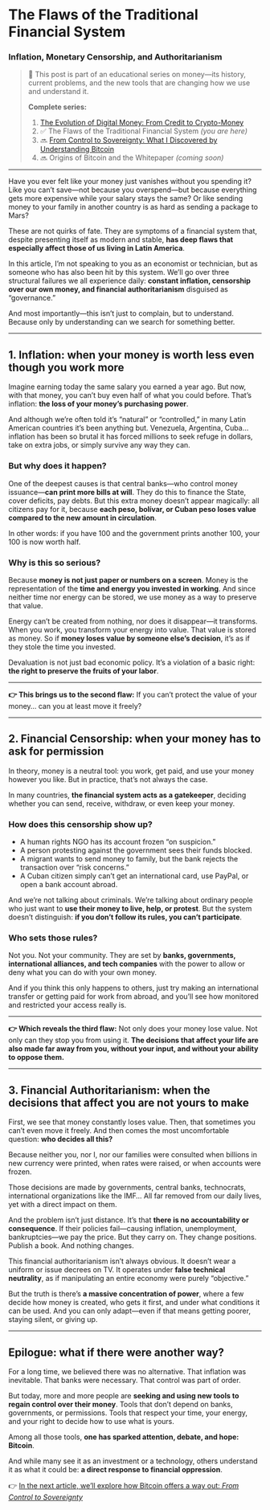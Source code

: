 # The Flaws of the Traditional Financial System

### Inflation, Monetary Censorship, and Authoritarianism

> 🧭 This post is part of an educational series on money—its history, current problems, and the new tools that are changing how we use and understand it.
>
> **Complete series:**
>
> 1. [The Evolution of Digital Money: From Credit to Crypto-Money](The%20Evolution%20of%20Digital%20Money.md)
> 2. ✅ The Flaws of the Traditional Financial System *(you are here)*
> 3. 🔜 [From Control to Sovereignty: What I Discovered by Understanding Bitcoin](From%20Control%20to%20Soverringty.md)
> 4. 🔜 Origins of Bitcoin and the Whitepaper *(coming soon)*

---

Have you ever felt like your money just vanishes without you spending it?
Like you can’t save—not because you overspend—but because everything gets more expensive while your salary stays the same?
Or like sending money to your family in another country is as hard as sending a package to Mars?

These are not quirks of fate. They are symptoms of a financial system that, despite presenting itself as modern and stable, **has deep flaws that especially affect those of us living in Latin America**.

In this article, I’m not speaking to you as an economist or technician, but as someone who has also been hit by this system.
We’ll go over three structural failures we all experience daily:
**constant inflation, censorship over our own money, and financial authoritarianism** disguised as “governance.”

And most importantly—this isn’t just to complain, but to understand. Because only by understanding can we search for something better.

---

## 1. Inflation: when your money is worth less even though you work more

Imagine earning today the same salary you earned a year ago. But now, with that money, you can’t buy even half of what you could before.
That’s inflation: **the loss of your money’s purchasing power**.

And although we’re often told it’s “natural” or “controlled,” in many Latin American countries it’s been anything but.
Venezuela, Argentina, Cuba… inflation has been so brutal it has forced millions to seek refuge in dollars, take on extra jobs, or simply survive any way they can.

### But why does it happen?

One of the deepest causes is that central banks—who control money issuance—**can print more bills at will**. They do this to finance the State, cover deficits, pay debts.
But this extra money doesn’t appear magically: all citizens pay for it, because **each peso, bolívar, or Cuban peso loses value compared to the new amount in circulation**.

In other words: if you have 100 and the government prints another 100, your 100 is now worth half.

### Why is this so serious?

Because **money is not just paper or numbers on a screen**.
Money is the representation of the **time and energy you invested in working**.
And since neither time nor energy can be stored, we use money as a way to preserve that value.

Energy can’t be created from nothing, nor does it disappear—it transforms.
When you work, you transform your energy into value. That value is stored as money.
So if **money loses value by someone else’s decision**, it’s as if they stole the time you invested.

Devaluation is not just bad economic policy.
It’s a violation of a basic right: **the right to preserve the fruits of your labor**.

---

**👉 This brings us to the second flaw:**
If you can’t protect the value of your money… can you at least move it freely?

---

## 2. Financial Censorship: when your money has to ask for permission

In theory, money is a neutral tool: you work, get paid, and use your money however you like.
But in practice, that’s not always the case.

In many countries, **the financial system acts as a gatekeeper**, deciding whether you can send, receive, withdraw, or even keep your money.

### How does this censorship show up?

* A human rights NGO has its account frozen “on suspicion.”
* A person protesting against the government sees their funds blocked.
* A migrant wants to send money to family, but the bank rejects the transaction over “risk concerns.”
* A Cuban citizen simply can’t get an international card, use PayPal, or open a bank account abroad.

And we’re not talking about criminals. We’re talking about ordinary people who just want to **use their money to live, help, or protest**.
But the system doesn’t distinguish: **if you don’t follow its rules, you can’t participate**.

### Who sets those rules?

Not you.
Not your community.
They are set by **banks, governments, international alliances, and tech companies** with the power to allow or deny what you can do with your own money.

And if you think this only happens to others, just try making an international transfer or getting paid for work from abroad, and you’ll see how monitored and restricted your access really is.

---

**👉 Which reveals the third flaw:**
Not only does your money lose value.
Not only can they stop you from using it.
**The decisions that affect your life are also made far away from you, without your input, and without your ability to oppose them.**

---

## 3. Financial Authoritarianism: when the decisions that affect you are not yours to make

First, we see that money constantly loses value.
Then, that sometimes you can’t even move it freely.
And then comes the most uncomfortable question: **who decides all this?**

Because neither you, nor I, nor our families were consulted when billions in new currency were printed, when rates were raised, or when accounts were frozen.

Those decisions are made by governments, central banks, technocrats, international organizations like the IMF…
All far removed from our daily lives, yet with a direct impact on them.

And the problem isn’t just distance.
It’s that **there is no accountability or consequence**.
If their policies fail—causing inflation, unemployment, bankruptcies—we pay the price.
But they carry on. They change positions. Publish a book. And nothing changes.

This financial authoritarianism isn’t always obvious. It doesn’t wear a uniform or issue decrees on TV.
It operates under **false technical neutrality**, as if manipulating an entire economy were purely “objective.”

But the truth is there’s **a massive concentration of power**, where a few decide how money is created, who gets it first, and under what conditions it can be used.
And you can only adapt—even if that means getting poorer, staying silent, or giving up.

---

## Epilogue: what if there were another way?

For a long time, we believed there was no alternative. That inflation was inevitable. That banks were necessary. That control was part of order.

But today, more and more people are **seeking and using new tools to regain control over their money**.
Tools that don’t depend on banks, governments, or permissions.
Tools that respect your time, your energy, and your right to decide how to use what is yours.

Among all those tools, **one has sparked attention, debate, and hope: Bitcoin**.

And while many see it as an investment or a technology, others understand it as what it could be:
**a direct response to financial oppression**.

👉 [In the next article, we’ll explore how Bitcoin offers a way out: *From Control to Sovereignty*](From%20Control%20to%20Soverringty.md)
